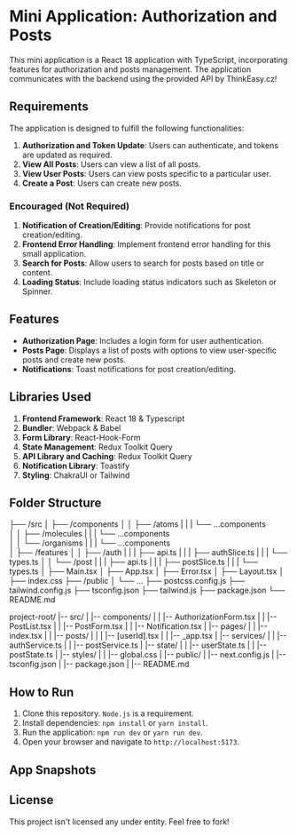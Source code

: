 # Mini Application: Authorization and Posts

This mini application is a React 18  application with TypeScript, incorporating features for authorization and posts management. The application communicates with the backend using the provided API by ThinkEasy.cz!

## Requirements

The application is designed to fulfill the following functionalities:

1. **Authorization and Token Update**: Users can authenticate, and tokens are updated as required.
2. **View All Posts**: Users can view a list of all posts.
3. **View User Posts**: Users can view posts specific to a particular user.
4. **Create a Post**: Users can create new posts.

### Encouraged (Not Required)

1. **Notification of Creation/Editing**: Provide notifications for post creation/editing.
2. **Frontend Error Handling**: Implement frontend error handling for this small application.
3. **Search for Posts**: Allow users to search for posts based on title or content.
4. **Loading Status**: Include loading status indicators such as Skeleton or Spinner.

## Features

- **Authorization Page**: Includes a login form for user authentication.
- **Posts Page**: Displays a list of posts with options to view user-specific posts and create new posts.
- **Notifications**: Toast notifications for post creation/editing.


## Libraries Used

1. **Frontend Framework**: React 18 & Typescript
2. **Bundler**: Webpack & Babel
3. **Form Library**: React-Hook-Form
4. **State Management**: Redux Toolkit Query
5. **API Library and Caching**: Redux Toolkit Query
6. **Notification Library**: Toastify
7. **Styling**: ChakraUI or Tailwind

## Folder Structure
├── /src
│ ├── /components
│ │ ├── /atoms
| | | └── ...components  
│ │ ├── /molecules
| | | └── ...components  
│ │ └── /organisms
| | | └── ...components  
│ ├── /features
│ │ ├── /auth
| | | ├── api.ts
| | | ├── authSlice.ts
| | | └── types.ts
│ │ └── /post
| | | ├── api.ts
| | | ├── postSlice.ts
| | | └── types.ts
│ ├── Main.tsx
│ ├── App.tsx
│ ├── Error.tsx
│ ├── Layout.tsx
│ ├── index.css
├── /public
│ └── ...
├── postcss.config.js
├── tailwind.config.js
├── tsconfig.json
├── tailwind.js
├── package.json
└── README.md



project-root/
|-- src/
| |-- components/
| | |-- AuthorizationForm.tsx
| | |-- PostList.tsx
| | |-- PostForm.tsx
| | |-- Notification.tsx
| |-- pages/
| | |-- index.tsx
| | |-- posts/
| | | |-- [userId].tsx
| | |-- _app.tsx
| |-- services/
| | |-- authService.ts
| | |-- postService.ts
| |-- state/
| | |-- userState.ts
| | |-- postState.ts
| |-- styles/
| | |-- global.css
| |-- public/
| |-- next.config.js
| |-- tsconfig.json
| |-- package.json
| |-- README.md

## How to Run

1. Clone this repository. `Node.js` is a requirement.
2. Install dependencies: `npm install` or `yarn install`.
3. Run the application: `npm run dev` or `yarn run dev`.
4. Open your browser and navigate to `http://localhost:5173`.

## App Snapshots
## License

This project isn't licensed any under entity. Feel free to fork! 

